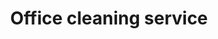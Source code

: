 ---
title: "Office cleaning service"
alt: "Comprehensive service from desks to kitchens and high-touch surfaces"
description: "Comprehensive service from desks to kitchens and high-touch surfaces"
category: "commercial-cleaning"
subcategory: "office-cleaning"
task: "office-cleaning"
image: "/commercial-cleaning/office-cleaning.png"
ogImage: "/commercial-cleaning/office-cleaning.png"
colour: "yellow"
pathtxt: "Office cleaning"
published: true
---